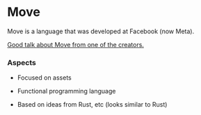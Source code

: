 # Move

Move is a language that was developed at Facebook (now Meta).

[Good talk about Move from one of the creators.](https://youtu.be/Bjvb8A28Tec?t=814)

### Aspects

- Focused on assets
- Functional programming language



- Based on ideas from Rust, etc (looks similar to Rust)
